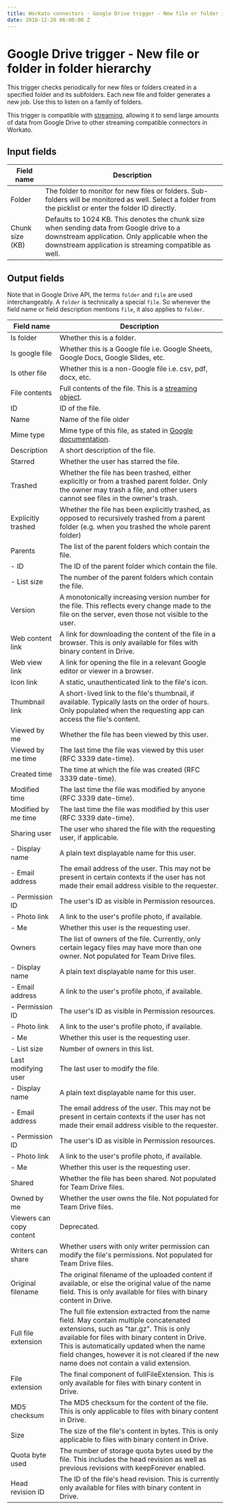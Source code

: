 ```yaml
---
title: Workato connectors - Google Drive trigger - New file or folder in folder hierarchy
date: 2018-12-20 06:00:00 Z
---
```


# Google Drive trigger - New file or folder in folder hierarchy
This trigger checks periodically for new files or folders created in a specified folder and its subfolders. Each new file and folder generates a new job. Use this to listen on a family of folders.

This trigger is compatible with [streaming](/features/file-streaming.md), allowing it to send large amounts of data from Google Drive to other streaming compatible connectors in Workato.

## Input fields

| Field name | Description |
|---|---|
| Folder | The folder to monitor for new files or folders. Sub-folders will be monitored as well. Select a folder from the picklist or enter the folder ID directly. |
| Chunk size (KB) | Defaults to 1024 KB. This denotes the chunk size when sending data from Google drive to a downstream application. Only applicable when the downstream application is streaming compatible as well. |

## Output fields
Note that in Google Drive API, the terms `folder` and `file` are used interchangeably. A `folder` is technically a special `file`. So whenever the field name or field description mentions `file`, it also applies to `folder`.

| Field name | Description |
|---|---|
| Is folder | Whether this is a folder. |
| Is google file | Whether this is a Google file i.e. Google Sheets, Google Docs, Google Slides, etc. |
| Is other file | Whether this is a non-Google file i.e. csv, pdf, docx, etc. |
| File contents | Full contents of the file. This is a [streaming object](/features/file-streaming.md). |
| ID | ID of the file. |
| Name | Name of the file  older |
| Mime type | Mime type of this file, as stated in [Google documentation](https://developers.google.com/drive/api/v3/mime-types). |
| Description | A short description of the file. |
| Starred | Whether the user has starred the file. |
| Trashed | Whether the file has been trashed, either explicitly or from a trashed parent folder. Only the owner may trash a file, and other users cannot see files in the owner's trash. |
| Explicitly trashed | Whether the file has been explicitly trashed, as opposed to recursively trashed from a parent folder (e.g. when you trashed the whole parent folder) |
| Parents | The list of the parent folders which contain the file. |
| - ID | The ID of the parent folder which contain the file. |
| - List size | The number of the parent folders which contain the file. |
| Version | A monotonically increasing version number for the file. This reflects every change made to the file on the server, even those not visible to the user. |
| Web content link | A link for downloading the content of the file in a browser. This is only available for files with binary content in Drive. |
| Web view link | A link for opening the file in a relevant Google editor or viewer in a browser. |
| Icon link | A static, unauthenticated link to the file's icon. |
| Thumbnail link | A short-lived link to the file's thumbnail, if available. Typically lasts on the order of hours. Only populated when the requesting app can access the file's content. |
| Viewed by me | Whether the file has been viewed by this user. |
| Viewed by me time | The last time the file was viewed by this user (RFC 3339 date-time). |
| Created time | The time at which the file was created (RFC 3339 date-time). |
| Modified time | The last time the file was modified by anyone (RFC 3339 date-time). |
| Modified by me time | The last time the file was modified by this user (RFC 3339 date-time). |
| Sharing user | The user who shared the file with the requesting user, if applicable. |
| - Display name | A plain text displayable name for this user. |
| - Email address | The email address of the user. This may not be present in certain contexts if the user has not made their email address visible to the requester. |
| - Permission ID | The user's ID as visible in Permission resources. |
| - Photo link | A link to the user's profile photo, if available. |
| - Me | Whether this user is the requesting user. |
| Owners | The list of owners of the file. Currently, only certain legacy files may have more than one owner. Not populated for Team Drive files. |
| - Display name | A plain text displayable name for this user. |
| - Email address | A link to the user's profile photo, if available. |
| - Permission ID | The user's ID as visible in Permission resources. |
| - Photo link | A link to the user's profile photo, if available. |
| - Me | Whether this user is the requesting user. |
| - List size | Number of owners in this list. |
| Last modifying user | The last user to modify the file. |
| - Display name | A plain text displayable name for this user. |
| - Email address | The email address of the user. This may not be present in certain contexts if the user has not made their email address visible to the requester. |
| - Permission ID | The user's ID as visible in Permission resources. |
| - Photo link | A link to the user's profile photo, if available. |
| - Me | 	Whether this user is the requesting user. |
| Shared | Whether the file has been shared. Not populated for Team Drive files. |
| Owned by me | Whether the user owns the file. Not populated for Team Drive files. |
| Viewers can copy content | Deprecated. |
| Writers can share | Whether users with only writer permission can modify the file's permissions. Not populated for Team Drive files. |
| Original filename | The original filename of the uploaded content if available, or else the original value of the name field. This is only available for files with binary content in Drive. |
| Full file extension | The full file extension extracted from the name field. May contain multiple concatenated extensions, such as "tar.gz". This is only available for files with binary content in Drive. This is automatically updated when the name field changes, however it is not cleared if the new name does not contain a valid extension. |
| File extension | The final component of fullFileExtension. This is only available for files with binary content in Drive. |
| MD5 checksum | The MD5 checksum for the content of the file. This is only applicable to files with binary content in Drive. |
| Size | The size of the file's content in bytes. This is only applicable to files with binary content in Drive. |
| Quota byte used | The number of storage quota bytes used by the file. This includes the head revision as well as previous revisions with keepForever enabled. |
| Head revision ID | The ID of the file's head revision. This is currently only available for files with binary content in Drive. |

